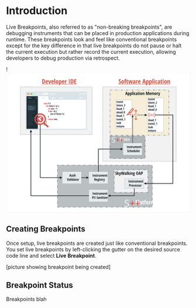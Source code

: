 # Introduction

Live Breakpoints, also referred to as "non-breaking breakpoints", are debugging instruments that can be placed in production applications during runtime. These breakpoints look and feel like conventional breakpoints except for the key difference in that live breakpoints do not pause or halt the current execution but rather record the current execution, allowing developers to debug production via retrospect.

!![](../../../assets/diagrams/spp-vbp.svg)

## Creating Breakpoints

Once setup, live breakpoints are created just like conventional breakpoints. You set live breakpoints by left-clicking the gutter on the desired source code line and select **Live Breakpoint**.

[picture showing breakpoint being created]

## Breakpoint Status

Breakpoints blah

